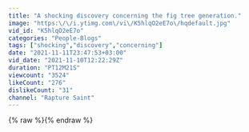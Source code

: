 ```yaml
---
title: "A shocking discovery concerning the fig tree generation."
image: "https:\/\/i.ytimg.com\/vi\/K5hlqO2eE7o\/hqdefault.jpg"
vid_id: "K5hlqO2eE7o"
categories: "People-Blogs"
tags: ["shocking","discovery","concerning"]
date: "2021-11-11T23:47:53+03:00"
vid_date: "2021-11-10T12:22:29Z"
duration: "PT12M21S"
viewcount: "3524"
likeCount: "276"
dislikeCount: "31"
channel: "Rapture Saint"
---
```

{% raw %}{% endraw %}
